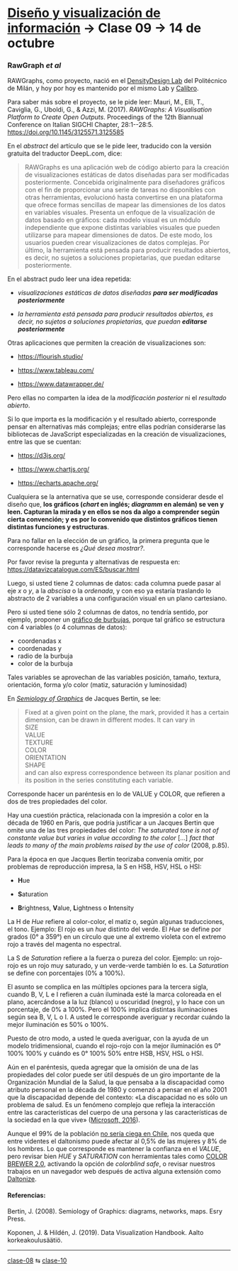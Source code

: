# [Diseño y visualización de información](https://github.com/profesorfaco/troncal/) → Clase 09 → 14 de octubre

### RawGraph *et al*

RAWGraphs, como proyecto, nació en el [DensityDesign Lab](https://densitydesign.org/) del Politécnico de Milán, y hoy por hoy es mantenido por el mismo Lab y [Calibro](https://calib.ro/).

Para saber más sobre el proyecto, se le pide leer: Mauri, M., Elli, T., Caviglia, G., Uboldi, G., & Azzi, M. (2017). *RAWGraphs: A Visualisation Platform to Create Open Outputs*. Proceedings of the 12th Biannual Conference on Italian SIGCHI Chapter, 28:1--28:5. https://doi.org/10.1145/3125571.3125585

En el *abstract* del artículo que se le pide leer, traducido con la versión gratuita del traductor DeepL.com, dice:

> RAWGraphs es una aplicación web de código abierto para la creación de visualizaciones estáticas de datos diseñadas para ser modificadas posteriormente. Concebida originalmente para diseñadores gráficos con el fin de proporcionar una serie de tareas no disponibles con otras herramientas, evolucionó hasta convertirse en una plataforma que ofrece formas sencillas de mapear las dimensiones de los datos en variables visuales. Presenta un enfoque de la visualización de datos basado en gráficos: cada modelo visual es un módulo independiente que expone distintas variables visuales que pueden utilizarse para mapear dimensiones de datos. De este modo, los usuarios pueden crear visualizaciones de datos complejas. Por último, la herramienta está pensada para producir resultados abiertos, es decir, no sujetos a soluciones propietarias, que puedan editarse posteriormente.

En el abstract pudo leer una idea repetida:

- *visualizaciones estáticas de datos diseñadas **para ser modificadas posteriormente*** 

- *la herramienta está pensada para producir resultados abiertos, es decir, no sujetos a soluciones propietarias, que puedan **editarse posteriormente***

Otras aplicaciones que permiten la creación de visualizaciones son:  

- https://flourish.studio/

- https://www.tableau.com/

- https://www.datawrapper.de/

Pero ellas no comparten la idea de la *modificación posterior* ni el *resultado abierto*. 

Si lo que importa es la modificación y el resultado abierto, corresponde pensar en alternativas más complejas; entre ellas podrían considerarse las bibliotecas de JavaScript especializadas en la creación de visualizaciones, entre las que se cuentan: 

- https://d3js.org/

- https://www.chartjs.org/

- https://echarts.apache.org/


Cualquiera se la anternativa que se use, corresponde considerar desde el diseño que, **los gráficos (*chart* en inglés; *diagramm* en alemán) se ven y leen. Capturan la mirada y en ellos se nos da algo a comprender según cierta convención; y es por lo convenido que distintos gráficos tienen distintas funciones y estructuras**.

Para no fallar en la elección de un gráfico, la primera pregunta que le corresponde hacerse es *¿Qué desea mostrar?*. 

Por favor revise la pregunta y alternativas de respuesta en: https://datavizcatalogue.com/ES/buscar.html

Luego, si usted tiene 2 columnas de datos: cada columna puede pasar al eje *x* o *y*, a la *abscisa* o la *ordenada*, y con eso ya estaría traslando lo abstracto de 2 variables a una configuración visual en un plano cartesiano.

Pero si usted tiene sólo 2 columnas de datos, no tendría sentido, por ejemplo, proponer un [gráfico de burbujas](https://datavizcatalogue.com/ES/metodos/grafico_de_burbujas.html), porque tal gráfico se estructura con 4 variables (o 4 columnas de datos):

- coordenadas x
- coordenadas y
- radio de la burbuja
- color de la burbuja

Tales variables se aprovechan de las variables posición, tamaño, textura, orientación, forma y/o color (matiz, saturación y luminosidad)

En [*Semiology of Graphics*](https://www.esri.com/en-us/esri-press/browse/semiology-of-graphics-diagrams-networks-maps) de Jacques Bertin, se lee:

> Fixed at a given point on the plane, the mark, provided it has a certain dimension, can be drawn in different modes. It can vary in\
SIZE\
VALUE\
TEXTURE\
COLOR\
ORIENTATION\
SHAPE\
and can also express correspondence between its planar position and its position in the series constituting each variable.

Corresponde hacer un paréntesis en lo de VALUE y COLOR, que refieren a dos de tres propiedades del color. 

Hay una cuestión práctica, relacionada con la impresión a color en la década de 1960 en París, que podría justificar a un Jacques Bertin que omite una de las tres propiedades del color: *The saturated tone is not of constante value but varies in value according to the color* […] *fact that leads to many of the main problems raised by the use of color* (2008, p.85). 

Para la época en que Jacques Bertin teorizaba convenía omitir, por problemas de reproducción impresa, la S en HSB, HSV, HSL o HSI:

- **H**ue

- **S**aturation

- **B**rightness, **V**alue, **L**ightness o **I**ntensity

La H de *Hue* refiere al color-color, el matiz o, según algunas traducciones, el tono. Ejemplo: El rojo es un *hue* distinto del verde. El *Hue* se define por grados (0° a 359°) en un círculo que une al extremo violeta con el extremo rojo a través del magenta no espectral. 

La S de *Saturation* refiere a la fuerza o pureza del color. Ejemplo: un rojo-rojo es un rojo muy saturado, y un verde-verde también lo es. La *Saturation* se define con porcentajes (0% a 100%).

El asunto se complica en las múltiples opciones para la tercera sigla, cuando B, V, L e I refieren a cuán iluminada esté la marca coloreada en el plano, acercándose a la luz (blanco) u oscuridad (negro), y lo hace con un porcentaje, de 0% a 100%. Pero el 100% implica distintas iluminaciones según sea B, V, L o I. A usted le corresponde averiguar y recordar cuándo la mejor iluminación es 50% o 100%.

Puesto de otro modo, a usted le queda averiguar, con la ayuda de un modelo tridimensional, cuando el rojo-rojo con la mejor iluminación es 0° 100% 100% y cuándo es 0° 100% 50% entre HSB, HSV, HSL o HSI.

Aún en el paréntesis, queda agregar que la omisión de una de las propiedades del color puede ser útil después de un giro importante de la Organización Mundial de la Salud, la que pensaba a la discapacidad como atributo personal en la década de 1980 y comenzó a pensar en el año 2001 que la discapacidad depende del contexto: «La discapacidad no es sólo un problema de salud. Es un fenómeno complejo que refleja la interacción entre las características del cuerpo de una persona y las características de la sociedad en la que vive» ([Microsoft, 2016](https://inclusive.microsoft.design/tools-and-activities/Inclusive101Guidebook.pdf)).

Aunque el 99% de la población [no sería ciega en Chile](https://fundacionluz.cl/noticias/2023/04/comunicado-los-bajos-porcentajes-educacionales-de-las-personas-con-discapacidad-visual-redundan-en-una-alta-cesantia-71-2-con-ceguera-total-no-tiene-trabajo/), nos queda que entre videntes el daltonismo puede afectar al 0,5% de las mujeres y 8% de los hombres. Lo que corresponde es mantener la confianza en el *VALUE*, pero revisar bien *HUE* y *SATURATION* con herramientas tales como [COLOR BREWER 2.0](https://colorbrewer2.org/), activando la opción de *colorblind safe*, o revisar nuestros trabajos en un navegador web después de activa alguna extensión como [Daltonize](https://chromewebstore.google.com/detail/daltonize/obcnmdgpjakcffkcjnonpdlainhphpgh?pli=1).


#### Referencias:

Bertin, J. (2008). Semiology of Graphics: diagrams, networks, maps. Esry Press. 

Koponen, J. & Hildén, J. (2019). Data Visualization Handbook. Aalto korkeakoulusäätiö.


_ _ _ _ 

[clase-08](https://github.com/profesorfaco/troncal/blob/main/clase-08/README.md) ⇆ [clase-10](https://github.com/profesorfaco/troncal/blob/main/clase-10/README.md)
